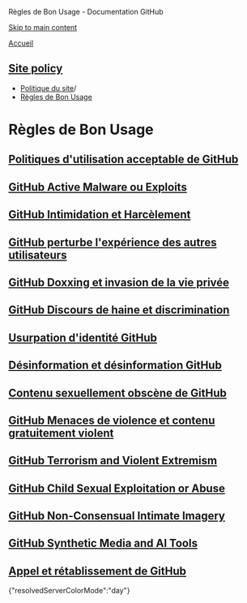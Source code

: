Règles de Bon Usage - Documentation GitHub

[Skip to main content](#main-content)

[Accueil](/fr)

[Site policy](/fr/site-policy)
----------

* [Politique du site](/fr/site-policy)/
* [Règles de Bon Usage](/fr/site-policy/acceptable-use-policies)

Règles de Bon Usage
==========

[Politiques d'utilisation acceptable de GitHub](/fr/site-policy/acceptable-use-policies/github-acceptable-use-policies)
----------

[GitHub Active Malware ou Exploits](/fr/site-policy/acceptable-use-policies/github-active-malware-or-exploits)
----------

[GitHub Intimidation et Harcèlement](/fr/site-policy/acceptable-use-policies/github-bullying-and-harassment)
----------

[GitHub perturbe l'expérience des autres utilisateurs](/fr/site-policy/acceptable-use-policies/github-disrupting-the-experience-of-other-users)
----------

[GitHub Doxxing et invasion de la vie privée](/fr/site-policy/acceptable-use-policies/github-doxxing-and-invasion-of-privacy)
----------

[GitHub Discours de haine et discrimination](/fr/site-policy/acceptable-use-policies/github-hate-speech-and-discrimination)
----------

[Usurpation d'identité GitHub](/fr/site-policy/acceptable-use-policies/github-impersonation)
----------

[Désinformation et désinformation GitHub](/fr/site-policy/acceptable-use-policies/github-misinformation-and-disinformation)
----------

[Contenu sexuellement obscène de GitHub](/fr/site-policy/acceptable-use-policies/github-sexually-obscene-content)
----------

[GitHub Menaces de violence et contenu gratuitement violent](/fr/site-policy/acceptable-use-policies/github-threats-of-violence-and-gratuitously-violent-content)
----------

[GitHub Terrorism and Violent Extremism](/fr/site-policy/acceptable-use-policies/github-terrorism-and-violent-extremism)
----------

[GitHub Child Sexual Exploitation or Abuse](/fr/site-policy/acceptable-use-policies/github-child-sexual-exploitation-or-abuse)
----------

[GitHub Non-Consensual Intimate Imagery](/fr/site-policy/acceptable-use-policies/github-non-consensual-intimate-imagery)
----------

[GitHub Synthetic Media and AI Tools](/fr/site-policy/acceptable-use-policies/github-synthetic-media-and-ai-tools)
----------

[Appel et rétablissement de GitHub](/fr/site-policy/acceptable-use-policies/github-appeal-and-reinstatement)
----------

{"resolvedServerColorMode":"day"}
